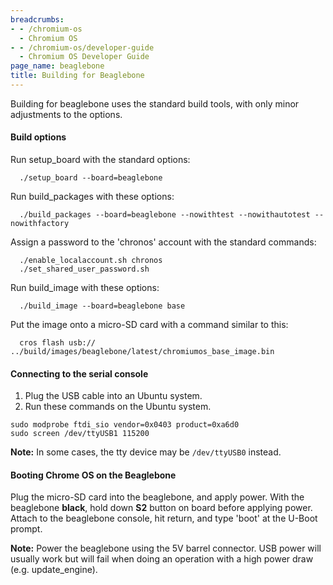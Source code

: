 ```yaml
---
breadcrumbs:
- - /chromium-os
  - Chromium OS
- - /chromium-os/developer-guide
  - Chromium OS Developer Guide
page_name: beaglebone
title: Building for Beaglebone
---
```


Building for beaglebone uses the standard build tools, with only minor
adjustments to the options.

#### Build options

Run setup_board with the standard options:

```none
  ./setup_board --board=beaglebone
```

Run build_packages with these options:

```none
  ./build_packages --board=beaglebone --nowithtest --nowithautotest --nowithfactory
```

Assign a password to the 'chronos' account with the standard commands:

```none
  ./enable_localaccount.sh chronos
  ./set_shared_user_password.sh
```

Run build_image with these options:

```none
  ./build_image --board=beaglebone base
```

Put the image onto a micro-SD card with a command similar to this:

```none
  cros flash usb:// ../build/images/beaglebone/latest/chromiumos_base_image.bin
```

#### Connecting to the serial console

1.  Plug the USB cable into an Ubuntu system.
2.  Run these commands on the Ubuntu system.

```none
sudo modprobe ftdi_sio vendor=0x0403 product=0xa6d0
sudo screen /dev/ttyUSB1 115200
```

**Note:** In some cases, the tty device may be `/dev/ttyUSB0` instead.

#### Booting Chrome OS on the Beaglebone

Plug the micro-SD card into the beaglebone, and apply power. With the beaglebone
**black**, hold down **S2** button on board before applying power. Attach to the
beaglebone console, hit return, and type 'boot' at the U-Boot prompt.

**Note:** Power the beaglebone using the 5V barrel connector. USB power will
usually work but will fail when doing an operation with a high power draw (e.g.
update_engine).